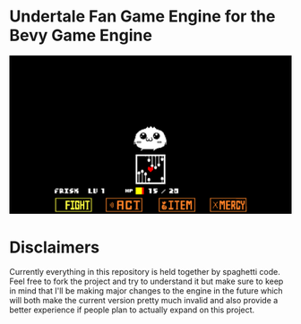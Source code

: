 # Undertale Fan Game Engine for the Bevy Game Engine

![Teaser](img/teaser.png)

Disclaimers
===========
Currently everything in this repository is held together by spaghetti code. Feel free to fork the project and try to understand it but make sure to keep in mind that I'll be making major changes to the engine in the future which will both make the current version pretty much invalid and also provide a better experience if people plan to actually expand on this project.
